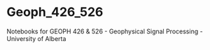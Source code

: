# Geoph_426_526
Notebooks for GEOPH 426 &amp; 526  - Geophysical Signal Processing - University of Alberta 
